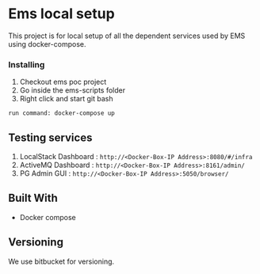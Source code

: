 # Ems local setup

This project is for local setup of all the dependent services used by EMS using docker-compose.

### Installing

1. Checkout ems poc project 
1. Go inside the ems-scripts folder
1. Right click and start git bash
```
run command: docker-compose up
```

## Testing services

1. LocalStack Dashboard : ```http://<Docker-Box-IP Address>:8080/#/infra```
2. ActiveMQ Dashboard : ```http://<Docker-Box-IP Address>:8161/admin/```
3. PG Admin GUI : ```http://<Docker-Box-IP Address>:5050/browser/```


## Built With

* Docker compose


## Versioning

We use bitbucket for versioning. 





 
